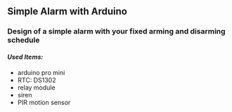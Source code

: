 ## Simple Alarm with Arduino
### Design of a simple alarm with your fixed arming and disarming schedule

#### *Used Items:*
+ arduino pro mini
+ RTC: DS1302
+ relay module
+ siren
+ PIR motion sensor
